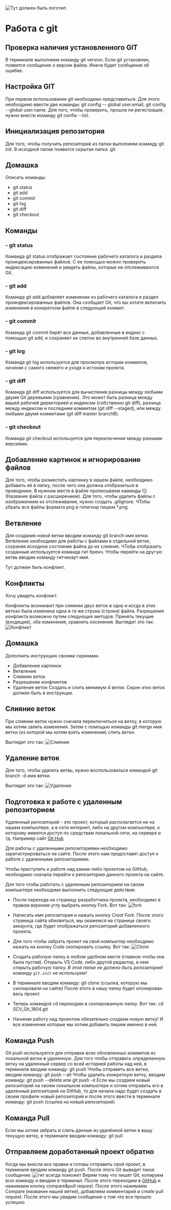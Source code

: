 ![Тут должен быть логотип](Git-logo.svg.png)
# Работа с git
## Проверка наличия установленного GIT
В терминале выполняем команду git version. Если git установлен, появится сообщение о версии файла. Иначе будет сообщение об ошибке.
## Настройка GIT
При первом использовании git необходимо представиться. Для этого необходимо ввести две команды: git config -- global user.email, git config --global user.name.
Для того, чтобы проверить, прошла ли регистрация, нужно внести команду git confia --list.
## Инициализация репозитория
Для того, чтобы получить репозиторий из папки выполняем команду git init. В исходной папке появится скрытая папка .git
## Домашка
Описать команды:
* git status
* git add
* git commit
* git log
* git diff
* git checkout

## Команды
### - git status
Команда git status отображает состояние рабочего каталога и раздела проиндексированных файлов. С ее помощью можно проверить индексацию изменений и увидеть файлы, которые не отслеживаются Git.
### - git add
Команда git add добавляет изменение из рабочего каталога в раздел проиндексированных файлов. Она сообщает Git, что вы хотите включить изменения в конкретном файле в следующий коммит.
### - git commit
Команда git commit берёт все данные, добавленные в индекс с помощью git add, и сохраняет их слепок во внутренней базе данных.
### - git log
Команда git log используется для просмотра истории коммитов, начиная с самого свежего и уходя к истокам проекта.
### - git diff
Команда git diff используется для вычисления разницы между любыми двумя Git деревьями (сравнение). Это может быть разница между вашей рабочей директорией и индексом (собственно git diff), разница между индексом и последним коммитом (git diff --staged), или между любыми двумя коммитами (git diff master branchB).
### - git checkout
Команда git checkout используется для переключения между разными версиями.

## Добавление картинок и игнорирование файлов
Для того, чтобы разместить картинку в нашем файле, необходимо добавить её в папку, после чего она должна отобразиться в проводнике. В нужном месте в файле прописываем каманды ![](Название файла с расширением).
Для того, чтобы удалить файлы с изображением из отслеживания, нужно создать .gitignore.
ЧТобы убрать все файлы формата png в гитигнор пишем *.png.

## Ветвление

Для создания новой ветки вводим команду git branch имя ветки.
 Ветвление необходимо для работы с файлами в отдельной ветке, сохраняя исходное состояние файла до их слияния.
 ЧТобы отобразить созданные используется команда гит бренч.
 Чтобы перейти на другую ветвь вводим команду гитчекаут имя.

 Тут должен быть конфликт.
 
 ## Конфликты

 Хочу увидеть конфликт.

Конфликты возникают при слиянии двух веток в одну и когда в этих ветках была изменена одна и та же строка (строки) файла. Разрешение конфликта возможно путем следующих методов: 
Принять текущие (входящие), оба изменения, сравнить изсенения. 
Выглядит это так:
![Конфликт](konflict.png)


## Домашка
Дополнить инструкцию своими скринами.
* Добавление картинок
* Ветвление
* Слияние веток
* Разрешение конфликтов
* Удаление веток
Создать и слить минимум 4 ветки.
Скрин этих веток должен быть в инструкции.

## Слияние веток
При слиянии веток нужно сначала переключиться на ветку, в которую мы хотим залить изменения. Затем с помощью команды git merge имя ветки (из которой мы хотим взять изменения) слить ветки.

Выглядит это так:
![Слияние](sliyanie.png)

## Удаление веток
Для того, чтобы удалить ветвь, нужно воспользоваться командой git branch -d имя ветки. 

Выглядит это так:
![Удаление](udalenie.png)

## Подготовка к работе с удаленным репозиторием

Удаленный репозиторий - это проект, который располагается не на нашем компьютере, а в сети интернет, либо на другом компьютере, к которому имеется доступ по средствам локальной сети, на сервере и тд. Например сайт [Git.Hub](https://github.com)

Для работы с удаленными репозиториями необходимо зарегистрироваться на сайте. После этого нам предоставят доступ к работе с удаленными репозиториями. 

Чтобы приступить к работе над каким-либо проектом на GitHub, необходимо сначала перейти к репозиторию данного проекта на сайте.

Для того чтобы работать с удаленным репозиторием на своем компьютере необходимо выполнить следующие действия:

* После перехода на страницу разработчика проекта, необходимо в правом верхнем углу выбрать кнопку Fork. Вот так:
![fork](fork.png)
* Написать имя репозитория и нажать кнопку *Creat Fork*. После этого страница сайта обновиться, мы окажемся на странице своего аккаунта, где будет отображаться репозиторий добавленного проекта.
* Для того чтобы забрать проект на свой компьютер необходимо нажать на кнопку Code скопировать ссылку. Вот так:
![Clone](clone.png)
* Создать рабочую папку в любом удобном месте (главное чтобы она была пустая). Открыть VS Code, либо другой редактор, в нем открыть рабочую папку. _В этой папке не должно быть репозитория! команду `git.init` не используем!_

* В терминале вводим команду:
git clone (ссылка, которую мы скопировали на сайте)
После этого в нашу папку будет клонирован весь проект. 

* Теперь командой cd переходим в скопированную папку. Вот так: 
cd SCV_Git_1804.git
* Начиная работу над проектом обязательно создаем новую ветку! И все изменения которые мы хотим добавить пишем именно в ней. 

## Команда Push

Git push используется для отправки всех обновленных коммитов из локальной ветки в удаленную.
Для того чтобы отправить определенную ветку на удаленный сервер со всей историей работы над ней, в терминале вводим команду:
git push
Чтобы отправить все ветки, вводим команду:
git push --all
Чтобы удалить конкретную ветку, вводим команду:
git push --delete или
git push -d
Если мы создаем новый репозиторий на своем локальном компьютере и хотим отправить его в удаленный репозиторий на GitHub, то для начала надо будет создать в своем профиле новый репозиторий и после этого ввести в терминале команду:
git push (ссылка на новый репозиторий)

## Командa Pull

Если мы хотим забрать и слить данные из удалённой ветки в вашу текущую ветку, в терминале вводим команду:
git pull

## Отправляем доработанный проект обратно
Когда мы внесли все правки и готовы отправить свой проект, в терминале вводим команду git push. После этого Git выведет такое сообщение:
![гит всегда поможет](push.png)
Верим тому что пишет Git, копируем всю команду и вводим в терминал. После этого переходим в [GitHub](https://github.com/) и нажимаем кнопку compare&pull request.
После этого нажимаем Compare (название нашей ветки), добавляем комментарий и create pull request.
После этого мы увидим сообщение о том что все прошло успешно